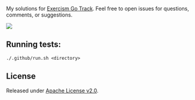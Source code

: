 My solutions for [Exercism Go Track](https://exercism.org/tracks/go).
Feel free to open issues for questions, comments, or suggestions.

[![](https://github.com/asarkar/exercism-go/workflows/CI/badge.svg)](https://github.com/asarkar/exercism-go/actions)

## Running tests:
```
./.github/run.sh <directory>
```

## License

Released under [Apache License v2.0](LICENSE).